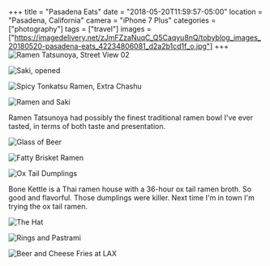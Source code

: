 +++
title = "Pasadena Eats"
date = "2018-05-20T11:59:57-05:00"
location = "Pasadena, California"
camera = "iPhone 7 Plus"
categories = ["photography"]
tags = ["travel"]
images = ["https://imagedelivery.net/zJmFZzaNuqC_Q5Caqyu8nQ/tobyblog_images_20180520-pasadena-eats_42234806081_d2a2b1cd1f_o.jpg"]
+++
![Ramen Tatsunoya, Street View 02](https://imagedelivery.net/zJmFZzaNuqC_Q5Caqyu8nQ/tobyblog_images_20180520-pasadena-eats_42234806081_d2a2b1cd1f_o.jpg/fit=scale-down,w=780,sharpen=1,f=auto,q=0.9,slow-connection-quality=0.3)
<!--more-->

![Saki, opened](https://imagedelivery.net/zJmFZzaNuqC_Q5Caqyu8nQ/tobyblog_images_20180520-pasadena-eats_42132774932_20a29710d5_o.jpg/fit=scale-down,w=780,sharpen=1,f=auto,q=0.9,slow-connection-quality=0.3)

![Spicy Tonkatsu Ramen, Extra Chashu](https://imagedelivery.net/zJmFZzaNuqC_Q5Caqyu8nQ/tobyblog_images_20180520-pasadena-eats_40372258040_a835485ce7_o.jpg/fit=scale-down,w=780,sharpen=1,f=auto,q=0.9,slow-connection-quality=0.3)

![Ramen and Saki](https://imagedelivery.net/zJmFZzaNuqC_Q5Caqyu8nQ/tobyblog_images_20180520-pasadena-eats_40372257990_721cbc2286_o.jpg/fit=scale-down,w=780,sharpen=1,f=auto,q=0.9,slow-connection-quality=0.3)

Ramen Tatsunoya had possibly the finest traditional ramen bowl I've ever tasted, in terms of both taste and presentation.

![Glass of Beer](https://imagedelivery.net/zJmFZzaNuqC_Q5Caqyu8nQ/tobyblog_images_20180520-pasadena-eats_41440678104_f9971356c1_o.jpg/fit=scale-down,w=780,sharpen=1,f=auto,q=0.9,slow-connection-quality=0.3)

![Fatty Brisket Ramen](https://imagedelivery.net/zJmFZzaNuqC_Q5Caqyu8nQ/tobyblog_images_20180520-pasadena-eats_41440678374_03ce7476a6_o.jpg/fit=scale-down,w=780,sharpen=1,f=auto,q=0.9,slow-connection-quality=0.3)

![Ox Tail Dumplings](https://imagedelivery.net/zJmFZzaNuqC_Q5Caqyu8nQ/tobyblog_images_20180520-pasadena-eats_41440678304_22902b1d07_o.jpg/fit=scale-down,w=780,sharpen=1,f=auto,q=0.9,slow-connection-quality=0.3)

Bone Kettle is a Thai ramen house with a 36-hour ox tail ramen broth. So good and flavorful. Those dumplings were killer. Next time I'm in town I'm trying the ox tail ramen.

![The Hat](https://imagedelivery.net/zJmFZzaNuqC_Q5Caqyu8nQ/tobyblog_images_20180520-pasadena-eats_42132775342_61392a456d_o.jpg/fit=scale-down,w=780,sharpen=1,f=auto,q=0.9,slow-connection-quality=0.3)

![Rings and Pastrami](https://imagedelivery.net/zJmFZzaNuqC_Q5Caqyu8nQ/tobyblog_images_20180520-pasadena-eats_42132774662_20f03a300b_o.jpg/fit=scale-down,w=780,sharpen=1,f=auto,q=0.9,slow-connection-quality=0.3)

![Beer and Cheese Fries at LAX](https://imagedelivery.net/zJmFZzaNuqC_Q5Caqyu8nQ/tobyblog_images_20180520-pasadena-eats_40427436190_d34c2d3e70_o.jpg/fit=scale-down,w=780,sharpen=1,f=auto,q=0.9,slow-connection-quality=0.3)
